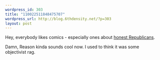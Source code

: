 ```yaml
--- 
wordpress_id: 303
title: "110022511848475707"
wordpress_url: http://blog.6thdensity.net/?p=303
layout: post
---
```

Hey, everybody likes comics - especially ones about <a href="http://www.reason.com/0411/bagge.shtml">honest Republicans</a>.

Damn, Reason kinda sounds cool now.  I used to think it was some objectivist rag.
